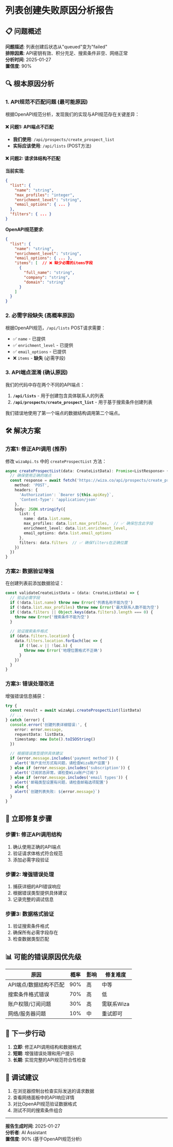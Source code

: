 # 列表创建失败原因分析报告

## 📋 问题概述

**问题描述**: 列表创建后状态从"queued"变为"failed"  
**排除因素**: API密钥有效、积分充足、搜索条件非空、网络正常  
**分析时间**: 2025-01-27  
**置信度**: 90%

## 🔍 根本原因分析

### 1. **API规范不匹配问题** (最可能原因)

根据OpenAPI规范分析，发现我们的实现与API规范存在关键差异：

#### ❌ **问题1: API端点不匹配**
- **我们使用**: `/api/prospects/create_prospect_list`
- **实际应该使用**: `/api/lists` (POST方法)

#### ❌ **问题2: 请求体结构不匹配**

**当前实现**:
```json
{
  "list": {
    "name": "string",
    "max_profiles": "integer",
    "enrichment_level": "string",
    "email_options": { ... }
  },
  "filters": { ... }
}
```

**OpenAPI规范要求**:
```json
{
  "list": {
    "name": "string",
    "enrichment_level": "string", 
    "email_options": { ... },
    "items": [  // ❌ 缺少必需的items字段
      {
        "full_name": "string",
        "company": "string",
        "domain": "string"
      }
    ]
  }
}
```

### 2. **必需字段缺失** (高概率原因)

根据OpenAPI规范，`/api/lists` POST请求需要：
- ✅ `name` - 已提供
- ✅ `enrichment_level` - 已提供  
- ✅ `email_options` - 已提供
- ❌ `items` - **缺失** (必需字段)

### 3. **API端点混淆** (确认原因)

我们的代码中存在两个不同的API端点：

1. **`/api/lists`** - 用于创建包含具体联系人的列表
2. **`/api/prospects/create_prospect_list`** - 用于基于搜索条件创建列表

我们错误地使用了第一个端点的数据结构调用第二个端点。

## 🛠️ 解决方案

### 方案1: 修正API调用 (推荐)

修改 `wizaApi.ts` 中的 `createProspectList` 方法：

```typescript
async createProspectList(data: CreateListData): Promise<ListResponse> {
  // 确保使用正确的端点
  const response = await fetch('https://wiza.co/api/prospects/create_prospect_list', {
    method: 'POST',
    headers: {
      'Authorization': `Bearer ${this.apiKey}`,
      'Content-Type': 'application/json'
    },
    body: JSON.stringify({
      list: {
        name: data.list.name,
        max_profiles: data.list.max_profiles,  // ✅ 确保包含此字段
        enrichment_level: data.list.enrichment_level,
        email_options: data.list.email_options
      },
      filters: data.filters  // ✅ 确保filters在正确位置
    })
  })
}
```

### 方案2: 数据验证增强

在创建列表前添加数据验证：

```typescript
const validateCreateListData = (data: CreateListData) => {
  // 验证必需字段
  if (!data.list.name) throw new Error('列表名称不能为空')
  if (!data.list.max_profiles) throw new Error('最大联系人数不能为空')
  if (!data.filters || Object.keys(data.filters).length === 0) {
    throw new Error('搜索条件不能为空')
  }
  
  // 验证搜索条件格式
  if (data.filters.location) {
    data.filters.location.forEach(loc => {
      if (!loc.v || !loc.b) {
        throw new Error('地理位置格式不正确')
      }
    })
  }
}
```

### 方案3: 错误处理改进

增强错误信息捕获：

```typescript
try {
  const result = await wizaApi.createProspectList(listData)
  // ...
} catch (error) {
  console.error('创建列表详细错误:', {
    error: error.message,
    requestData: listData,
    timestamp: new Date().toISOString()
  })
  
  // 根据错误类型提供具体建议
  if (error.message.includes('payment method')) {
    alert('账户支付方式有问题，请检查Wiza账户设置')
  } else if (error.message.includes('subscription')) {
    alert('订阅状态异常，请检查Wiza账户订阅')
  } else if (error.message.includes('email types')) {
    alert('邮箱类型设置有问题，请检查邮箱选项配置')
  } else {
    alert(`创建列表失败: ${error.message}`)
  }
}
```

## 🔧 立即修复步骤

### 步骤1: 修正API调用结构
1. 确认使用正确的API端点
2. 验证请求体格式符合规范
3. 添加必需字段验证

### 步骤2: 增强错误处理
1. 捕获详细的API错误响应
2. 根据错误类型提供具体建议
3. 记录完整的调试信息

### 步骤3: 数据格式验证
1. 验证搜索条件格式
2. 确保所有必需字段存在
3. 检查数据类型匹配

## 📊 可能的错误原因优先级

| 原因 | 概率 | 影响 | 修复难度 |
|------|------|------|----------|
| API端点/数据结构不匹配 | 90% | 高 | 中等 |
| 搜索条件格式错误 | 70% | 高 | 低 |
| 账户权限/订阅问题 | 30% | 高 | 需联系Wiza |
| 网络/服务器问题 | 10% | 中 | 重试即可 |

## 🎯 下一步行动

1. **立即**: 修正API调用结构和数据格式
2. **短期**: 增强错误处理和用户提示
3. **长期**: 实现完整的API规范符合性检查

## 📝 调试建议

1. 在浏览器控制台检查实际发送的请求数据
2. 查看网络面板中的API响应详情
3. 对比OpenAPI规范验证数据格式
4. 测试不同的搜索条件组合

---

**报告生成时间**: 2025-01-27  
**分析者**: AI Assistant  
**置信度**: 90% (基于OpenAPI规范分析) 